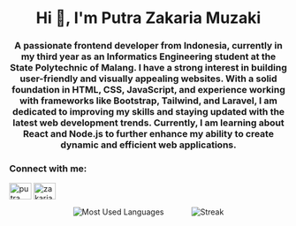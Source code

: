 <h1 align="center">Hi 👋, I'm Putra Zakaria Muzaki</h1>
<h3 align="center">A passionate frontend developer from Indonesia, currently in my third year as an Informatics Engineering student at the State Polytechnic of Malang. I have a strong interest in building user-friendly and visually appealing websites. With a solid foundation in HTML, CSS, JavaScript, and experience working with frameworks like Bootstrap, Tailwind, and Laravel, I am dedicated to improving my skills and staying updated with the latest web development trends. Currently, I am learning about React and Node.js to further enhance my ability to create dynamic and efficient web applications.</h3>

<h3 align="left">Connect with me:</h3>
<p align="left">
<a href="https://linkedin.com/in/putra zakaria muzaki" target="blank"><img align="center" src="https://raw.githubusercontent.com/rahuldkjain/github-profile-readme-generator/master/src/images/icons/Social/linked-in-alt.svg" alt="putra zakaria muzaki" height="30" width="40" /></a>
<a href="https://instagram.com/zakaria.muzaki" target="blank"><img align="center" src="https://raw.githubusercontent.com/rahuldkjain/github-profile-readme-generator/master/src/images/icons/Social/instagram.svg" alt="zakaria.muzaki" height="30" width="40" /></a>
</p>

<div style="display: flex; justify-content: center; gap: 50px; align-items: center;">
    <img src="https://github-readme-stats.vercel.app/api/top-langs/?username=wsfuller&hide=php&title_color=ffffff&text_color=c9cacc&icon_color=4AB197&bg_color=1A2B34" alt="Most Used Languages" />
    <img src="https://github-readme-streak-stats.herokuapp.com/?user=putrazakaria&" alt="Streak" />
</div>

<!-- <p>&nbsp;<img align="center" src="https://github-readme-stats.vercel.app/api?username=putrazakaria&show_icons=true&locale=en" alt="putrazakaria" /></p> -->



